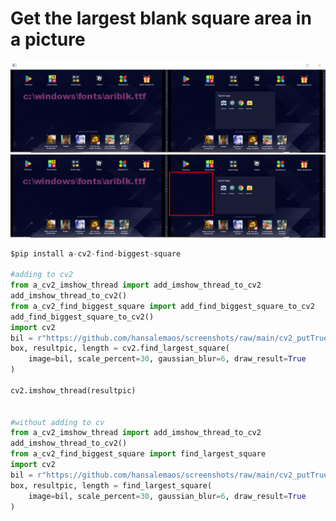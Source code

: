 # Get the largest blank square area in a picture

<img src="https://github.com/hansalemaos/screenshots/raw/main/cv2_putTrueTypeText_000015.png"/>
<img src="https://github.com/hansalemaos/screenshots/raw/main/findsquare.png"/>

```python
$pip install a-cv2-find-biggest-square

#adding to cv2
from a_cv2_imshow_thread import add_imshow_thread_to_cv2
add_imshow_thread_to_cv2()
from a_cv2_find_biggest_square import add_find_biggest_square_to_cv2
add_find_biggest_square_to_cv2()
import cv2
bil = r"https://github.com/hansalemaos/screenshots/raw/main/cv2_putTrueTypeText_000015.png"
box, resultpic, length = cv2.find_largest_square(
    image=bil, scale_percent=30, gaussian_blur=6, draw_result=True
)

cv2.imshow_thread(resultpic)


#without adding to cv
from a_cv2_imshow_thread import add_imshow_thread_to_cv2
add_imshow_thread_to_cv2()
from a_cv2_find_biggest_square import find_largest_square
import cv2
bil = r"https://github.com/hansalemaos/screenshots/raw/main/cv2_putTrueTypeText_000015.png"
box, resultpic, length = find_largest_square(
    image=bil, scale_percent=30, gaussian_blur=6, draw_result=True
)




```